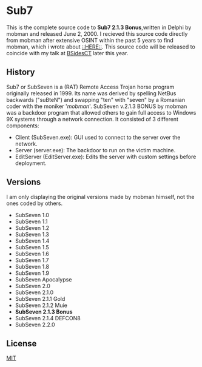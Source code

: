 # Sub7

This is the complete source code to **Sub7 2.1.3 Bonus**,written in Delphi by mobman and released June 2, 2000. I recieved this source code directly from mobman after extensive OSINT within the past 5 years to find mobman, which i wrote about [::HERE::](https://www.illmob.org/notmymobman/). This source code will be released to coincide with my talk at [BSidesCT](https://www.bsidesct.org/) later this year.

## History
Sub7 or SubSeven is a (RAT) Remote Access Trojan horse program originally released in 1999. Its name was derived by spelling NetBus backwards ("suBteN") and swapping "ten" with "seven" by a Romanian coder with the moniker '_mobman_'. 
SubSeven v.2.1.3 BONUS by mobman was a backdoor program that allowed others to gain full access to Windows 9X systems through a network connection. It consisted of 3 different components:
- Client (SubSeven.exe): GUI used to connect to the server over the network.
- Server (server.exe): The backdoor to run on the victim machine.
- EditServer (EditServer.exe): Edits the server with custom settings before deployment.

## Versions
I am only displaying the original versions made by mobman himself, not the ones coded by others.
- SubSeven 1.0
- SubSeven 1.1
- SubSeven 1.2
- SubSeven 1.3
- SubSeven 1.4
- SubSeven 1.5
- SubSeven 1.6
- SubSeven 1.7
- SubSeven 1.8
- SubSeven 1.9
- SubSeven Apocalypse
- SubSeven 2.0
- SubSeven 2.1.0
- SubSeven 2.1.1 Gold
- SubSeven 2.1.2 Muie
- **SubSeven 2.1.3 Bonus**
- SubSeven 2.1.4 DEFCON8
- SubSeven 2.2.0 


## License

[MIT](https://choosealicense.com/licenses/mit/)
